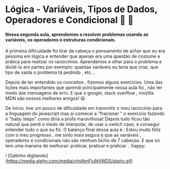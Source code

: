 
# Lógica - Variáveis, Tipos de Dados, Operadores e Condicional :rocket: :star2:

#### Nessa segunda aula, aprendemos a resolver problemas usando as variáveis, os operadores e estruturas condicionais. 

A primeira dificuldade foi tirar da cabeça o pensamento de achar que eu era péssima em lógica e entender que apenas era uma questão de costume e prática para realizar os raciocínios. Aprendemos a olhar para o problema e dividí-lo em partes por exemplo: quantas variáveis eu teria que criar, que tipo de saída o problema tá pedindo , etc...  

Depois de ter entendido os conceitos , fizemos alguns exercícios. Uma das lições mais importantes que aprendi principalmente nessa aula foi , não ter medo das mensagens de erro. E que  o google, stack overflow , mozilla MDN são nossos melhores amigos! :smiley:

De início, tive um pouco de dificuldade em transmitir o meu raciocínio para a linguagem do javascript mas aí comecei a "fracionar " o exercício fazendo o "baby steps" como diria a profa maravilhosa! Depois tudo ficou tão natural que perdi o medo de interpolar, de usar o switch case, e consegui entender tudo o que eu fiz. O balanço final dessa aula é : Estou muito feliz com o meu progresso , me sinto mais segura e que as variáveis , operadores e condicionais não são nenhum bicho de 7 cabeças. E que só tem uma maneira de melhorar: praticar, praticar e praticar . :happy:

! [Gatinho digitando] (https://media.giphy.com/media/vhsNmFjuN4WDS/giphy.gif)














